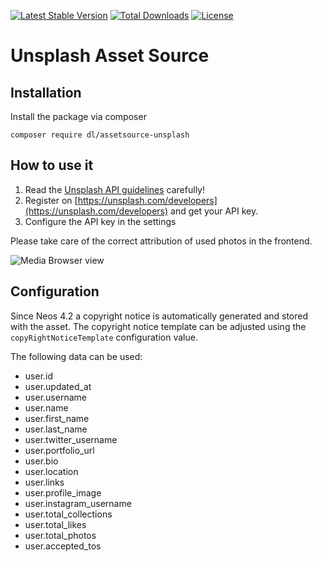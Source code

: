 [![Latest Stable Version](https://poser.pugx.org/dl/assetsource-unsplash/v/stable)](https://packagist.org/packages/dl/assetsource-unsplash) [![Total Downloads](https://poser.pugx.org/dl/assetsource-unsplash/downloads)](https://packagist.org/packages/dl/assetsource-unsplash) [![License](https://poser.pugx.org/dl/assetsource-unsplash/license)](https://packagist.org/packages/dl/assetsource-unsplash)

# Unsplash Asset Source

## Installation

Install the package via composer

    composer require dl/assetsource-unsplash

## How to use it

1. Read the [Unsplash API guidelines](https://medium.com/unsplash/unsplash-api-guidelines-28e0216e6daa) carefully!
2. Register on [https://unsplash.com/developers](https://unsplash.com/developers) and get your API key.
3. Configure the API key in the settings

Please take care of the correct attribution of used photos in the frontend. 

![Media Browser view](https://user-images.githubusercontent.com/642226/40078557-3bff9fee-5885-11e8-9d84-de031e1b8620.png)

## Configuration

Since Neos 4.2 a copyright notice is automatically generated and stored with the asset. The copyright notice
template can be adjusted using the `copyRightNoticeTemplate` configuration value.

The following data can be used:
    
* user.id
* user.updated_at
* user.username
* user.name
* user.first_name
* user.last_name
* user.twitter_username
* user.portfolio_url
* user.bio
* user.location
* user.links
* user.profile_image
* user.instagram_username
* user.total_collections
* user.total_likes
* user.total_photos
* user.accepted_tos

